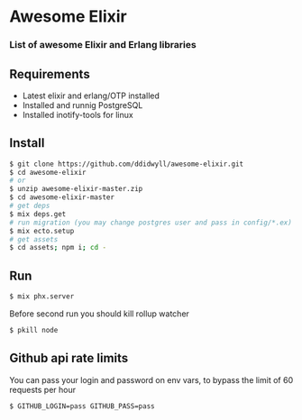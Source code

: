 # Awesome Elixir
### List of awesome Elixir and Erlang libraries

## Requirements
- Latest elixir and erlang/OTP installed
- Installed and runnig PostgreSQL
- Installed inotify-tools for linux

## Install
```Bash
$ git clone https://github.com/ddidwyll/awesome-elixir.git
$ cd awesome-elixir
# or
$ unzip awesome-elixir-master.zip
$ cd awesome-elixir-master
# get deps
$ mix deps.get
# run migration (you may change postgres user and pass in config/*.ex)
$ mix ecto.setup
# get assets
$ cd assets; npm i; cd -
```

## Run
```Bash
$ mix phx.server
```
Before second run you should kill rollup watcher
```Bash
$ pkill node
```

## Github api rate limits
You can pass your login and password on env vars, to bypass the limit of 60 requests per hour
```Bash
$ GITHUB_LOGIN=pass GITHUB_PASS=pass
```

